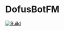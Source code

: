 # DofusBotFM

[![Build](https://github.com/iburel/DofusBotFM/actions/workflows/main.yml/badge.svg?branch=master)](https://github.com/iburel/DofusBotFM/actions?query=branch%3Amaster)
